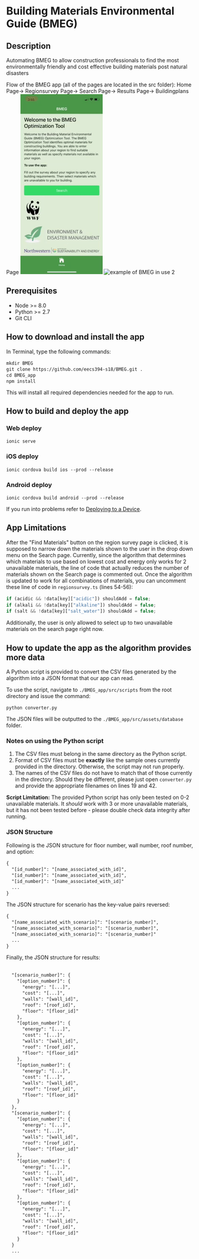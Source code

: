 # Building Materials Environmental Guide (BMEG)
## Description
Automating BMEG to allow construction professionals to find the most environmentally friendly and cost effective building materials post natural disasters

Flow of the BMEG app (all of the pages are located in the src folder):
Home Page-> Regionsurvey Page-> Search Page-> Results Page-> Buildingplans Page
![example of BMEG in use 1](./demos/example1.gif)
![example of BMEG in use 2](./demos/example2.gif)
## Prerequisites

- Node >= 8.0
- Python >= 2.7
- Git CLI

## How to download and install the app

In Terminal, type the following commands:

```
mkdir BMEG
git clone https://github.com/eecs394-s18/BMEG.git .
cd BMEG_app
npm install
```

This will install all required dependencies needed for the app to run.

## How to build and deploy the app
### Web deploy
```
ionic serve
```
### iOS deploy
```
ionic cordova build ios --prod --release
```
### Android deploy
```
ionic cordova build android --prod --release
```
If you run into problems refer to [Deploying to a Device](https://ionicframework.com/docs/intro/deploying/).

## App Limitations
After the "Find Materials" button on the region survey page is clicked, it is supposed to narrow down the materials shown to the user in the drop down menu on the Search page. Currently, since the algorithm that determines which materials to use based on lowest cost and energy only works for 2 unavailable materials, the line of code that actually reduces the number of materials shown on the Search page is commented out. Once the algorithm is updated to work for all combinations of materials, you can uncomment these line of code in `regionsurvey.ts` (lines 54-56):

```typescript
if (acidic && !data[key]["acidic"]) shouldAdd = false;
if (alkali && !data[key]["alkaline"]) shouldAdd = false;
if (salt && !data[key]["salt_water"]) shouldAdd = false;
```

Additionally, the user is only allowed to select up to two unavailable materials on the search page right now.

## How to update the app as the algorithm provides more data

A Python script is provided to convert the CSV files generated by the algorithm into a JSON format that our app can read.

To use the script, navigate to `./BMEG_app/src/scripts` from the root directory and issue the command:

```
python converter.py
```

The JSON files will be outputted to the `./BMEG_app/src/assets/database` folder.

### Notes on using the Python script

1. The CSV files must belong in the same directory as the Python script.
2. Format of CSV files must be **exactly** like the sample ones currently provided in the directory. Otherwise, the script may not run properly.
3. The names of the CSV files do not have to match that of those currently in the directory. Should they be different, please just open `converter.py` and provide the appropriate filenames on lines 19 and 42.

**Script Limitation:** The provided Python script has only been tested on 0-2 unavailable materials. It *should* work with 3 or more unavailable materials, but it has not been tested before - please double check data integrity after running.

### JSON Structure

Following is the JSON structure for floor number, wall number, roof number, and option:

```
{
  "[id_number]": "[name_associated_with_id]",
  "[id_number]": "[name_associated_with_id]",
  "[id_number]": "[name_associated_with_id]"
  ...
}
```

The JSON structure for scenario has the key-value pairs reversed:

```
{
  "[name_associated_with_scenario]": "[scenario_number]",
  "[name_associated_with_scenario]": "[scenario_number]",
  "[name_associated_with_scenario]": "[scenario_number]"
  ...
}
```

Finally, the JSON structure for results:

```

  "[scenario_number]": {
    "[option_number]": {
      "energy": "[...]",
      "cost": "[...]",
      "walls": "[wall_id]",
      "roof": "[roof_id]",
      "floor": "[floor_id]"
    },
    "[option_number]": {
      "energy": "[...]",
      "cost": "[...]",
      "walls": "[wall_id]",
      "roof": "[roof_id]",
      "floor": "[floor_id]"
    },
    "[option_number]": {
      "energy": "[...]",
      "cost": "[...]",
      "walls": "[wall_id]",
      "roof": "[roof_id]",
      "floor": "[floor_id]"
    }
  },
  "[scenario_number]": {
    "[option_number]": {
      "energy": "[...]",
      "cost": "[...]",
      "walls": "[wall_id]",
      "roof": "[roof_id]",
      "floor": "[floor_id]"
    },
    "[option_number]": {
      "energy": "[...]",
      "cost": "[...]",
      "walls": "[wall_id]",
      "roof": "[roof_id]",
      "floor": "[floor_id]"
    },
    "[option_number]": {
      "energy": "[...]",
      "cost": "[...]",
      "walls": "[wall_id]",
      "roof": "[roof_id]",
      "floor": "[floor_id]"
    }
  }
  ...
```
